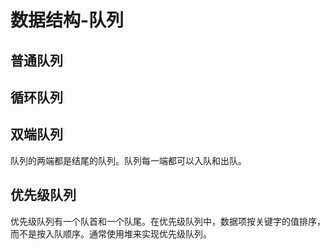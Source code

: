 # 数据结构-队列

## 普通队列

## 循环队列

## 双端队列

队列的两端都是结尾的队列。队列每一端都可以入队和出队。

## 优先级队列

优先级队列有一个队首和一个队尾。在优先级队列中，数据项按关键字的值排序，而不是按入队顺序。通常使用堆来实现优先级队列。









